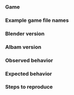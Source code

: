 ### Game

### Example game file names


### Blender version


### Albam version


### Observed behavior


### Expected behavior


### Steps to reproduce
